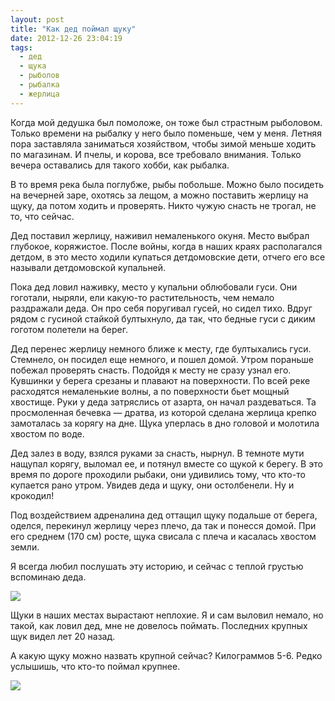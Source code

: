 ```yaml
---
layout: post
title: "Как дед поймал щуку"
date: 2012-12-26 23:04:19
tags:
  - дед
  - щука
  - рыболов
  - рыбалка
  - жерлица
---
```

Когда мой дедушка был помоложе, он тоже был страстным рыболовом. Только
времени на рыбалку у него было поменьше, чем у меня. Летняя пора
заставляла заниматься хозяйством, чтобы зимой меньше ходить по
магазинам. И пчелы, и корова, все требовало внимания. Только вечера
оставались для такого хобби, как рыбалка.

В то время река была поглубже, рыбы побольше. Можно было посидеть на
вечерней заре, охотясь за лещом, а можно поставить жерлицу на щуку, да
потом ходить и проверять. Никто чужую снасть не трогал, не то, что
сейчас.

Дед поставил жерлицу, наживил немаленького окуня. Место выбрал глубокое,
коряжистое. После войны, когда в наших краях располагался детдом, в это
место ходили купаться детдомовские дети, отчего его все называли
детдомовской купальней.

Пока дед ловил наживку, место у купальни облюбовали гуси. Они гоготали,
ныряли, ели какую-то растительность, чем немало раздражали деда. Он про
себя поругивал гусей, но сидел тихо. Вдруг рядом с гусиной стайкой
бултыхнуло, да так, что бедные гуси с диким гоготом полетели на берег.

Дед перенес жерлицу немного ближе к месту, где бултыхались гуси.
Стемнело, он посидел еще немного, и пошел домой. Утром пораньше побежал
проверять снасть. Подойдя к месту не сразу узнал его. Кувшинки у берега
срезаны и плавают на поверхности. По всей реке расходятся немаленькие
волны, а по поверхности бьет мощный хвостище. Руки у деда затряслись от
азарта, он начал раздеваться. Та просмоленная бечевка — дратва, из
которой сделана жерлица крепко замоталась за корягу на дне. Щука
уперлась в дно головой и молотила хвостом по воде.

Дед залез в воду, взялся руками за снасть, нырнул. В темноте мути
нащупал корягу, выломал ее, и потянул вместе со щукой к берегу. В это
время по дороге проходили рыбаки, они удивились тому, что кто-то
купается рано утром. Увидев деда и щуку, они остолбенели. Ну и крокодил!

Под воздействием адреналина дед оттащил щуку подальше от берега, оделся,
перекинул жерлицу через плечо, да так и понесся домой. При его среднем
(170 см) росте, щука свисала с плеча и касалась хвостом земли.

Я всегда любил послушать эту историю, и сейчас с теплой грустью
вспоминаю деда.

![](http://fishingguru.ru/uploads/images/00/00/01/2012/12/26/527b17.jpg)

Щуки в наших местах вырастают неплохие. Я и сам выловил немало, но
такой, как ловил дед, мне не довелось поймать. Последних крупных щук
видел лет 20 назад.

А какую щуку можно назвать крупной сейчас? Килограммов 5-6. Редко
услышишь, что кто-то поймал крупнее.

![](http://fishingguru.ru/uploads/images/00/00/01/2012/12/26/0a3d79.jpg)
